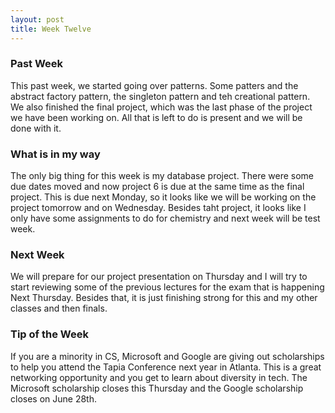 ```yaml
---
layout: post
title: Week Twelve
---
```


### Past Week
This past week, we started going over patterns. Some patters and the abstract factory pattern, the singleton pattern and teh creational pattern. We also finished the final project, which was the last phase of the project we have been working on. All that is left to do is present and we will be done with it.

### What is in my way
The only big thing for this week is my database project. There were some due dates moved and now project 6 is due at the same time as the final project. This is due next Monday, so it looks like we will be working on the project tomorrow and on Wednesday. Besides taht project, it looks like I only have some assignments to do for chemistry and next week will be test week. 

### Next Week
We will prepare for our project presentation on Thursday and I will try to start reviewing some of the previous lectures for the exam that is happening Next Thursday. Besides that, it is just finishing strong for this and my other classes and then finals.

### Tip of the Week
If you are a minority in CS, Microsoft and Google are giving out scholarships to help you attend the Tapia Conference next year in Atlanta. This is a great networking opportunity and you get to learn about diversity in tech. The Microsoft scholarship closes this Thursday and the Google scholarship closes on June 28th.
